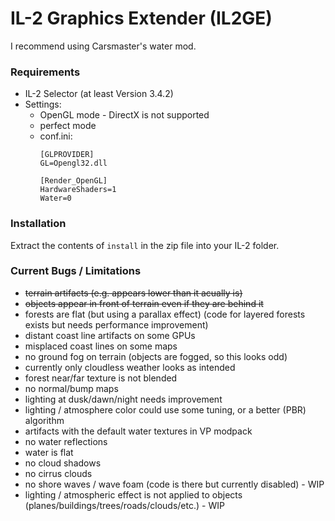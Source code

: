 # IL-2 Graphics Extender (IL2GE)

I recommend using Carsmaster's water mod.

### Requirements
- IL-2 Selector (at least Version 3.4.2)
- Settings:
   - OpenGL mode - DirectX is not supported
   - perfect mode
   - conf.ini:
      ```
      [GLPROVIDER]
      GL=Opengl32.dll
      ```
      ```
      [Render_OpenGL]  
      HardwareShaders=1  
      Water=0
      ```

### Installation
Extract the contents of `install` in the zip file into your IL-2 folder.

### Current Bugs / Limitations
- ~~terrain artifacts (e.g. appears lower than it acually is)~~
- ~~objects appear in front of terrain even if they are behind it~~
- forests are flat (but using a parallax effect) (code for layered forests exists but needs performance improvement)
- distant coast line artifacts on some GPUs
- misplaced coast lines on some maps
- no ground fog on terrain (objects are fogged, so this looks odd)
- currently only cloudless weather looks as intended
- forest near/far texture is not blended
- no normal/bump maps
- lighting at dusk/dawn/night needs improvement
- lighting / atmosphere color could use some tuning, or a better (PBR) algorithm
- artifacts with the default water textures in VP modpack
- no water reflections
- water is flat
- no cloud shadows
- no cirrus clouds
- no shore waves / wave foam (code is there but currently disabled) - WIP
- lighting / atmospheric effect is not applied to objects (planes/buildings/trees/roads/clouds/etc.) - WIP
